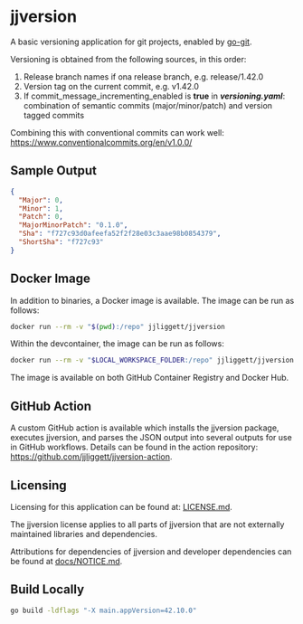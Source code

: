 # jjversion

A basic versioning application for git projects, enabled by [go-git](https://github.com/go-git/go-git).

Versioning is obtained from the following sources, in this order:

1. Release branch names if ona release branch, e.g. release/1.42.0
2. Version tag on the current commit, e.g. v1.42.0
3. If commit_message_incrementing_enabled is **true** in ***versioning.yaml***: combination of semantic commits (major/minor/patch) and version tagged commits

Combining this with conventional commits can work well: <https://www.conventionalcommits.org/en/v1.0.0/>

## Sample Output

```json
{
  "Major": 0,
  "Minor": 1,
  "Patch": 0,
  "MajorMinorPatch": "0.1.0",
  "Sha": "f727c93d0afeefa52f2f28e03c3aae98b0854379",
  "ShortSha": "f727c93"
}
```

## Docker Image

In addition to binaries, a Docker image is available. The image can be run as follows:

```sh
docker run --rm -v "$(pwd):/repo" jjliggett/jjversion
```

Within the devcontainer, the image can be run as follows:

```sh
docker run --rm -v "$LOCAL_WORKSPACE_FOLDER:/repo" jjliggett/jjversion
```

The image is available on both GitHub Container Registry and Docker Hub.

## GitHub Action

A custom GitHub action is available which installs the jjversion package, executes jjversion, and parses the JSON output into several outputs for use in GitHub workflows. Details can be found in the action repository: <https://github.com/jjliggett/jjversion-action>.

## Licensing

Licensing for this application can be found at: [LICENSE.md](LICENSE.md).

The jjversion license applies to all parts of jjversion that are not
externally maintained libraries and dependencies.

Attributions for dependencies of jjversion and developer
dependencies can be found at [docs/NOTICE.md](docs/NOTICE.md).

## Build Locally

```sh
go build -ldflags "-X main.appVersion=42.10.0"
```
